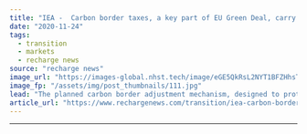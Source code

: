 ```yaml
---
title: "IEA -  Carbon border taxes, a key part of EU Green Deal, carry 'big risk' of international trade wars"
date: "2020-11-24"
tags: 
  - transition
  - markets
  - recharge news
source: "recharge news"
image_url: "https://images-global.nhst.tech/image/eGE5QkRsL2NYT1BFZHhsTnJsQ1RKUjl6UFNqWEszQWVDOG9wL0xBZWRsYz0=/nhst/binary/8cf2e261e7a8bab42af4d9f197645328"
image_fp: "/assets/img/post_thumbnails/111.jpg"
lead: "The planned carbon border adjustment mechanism, designed to protect jobs and reduce emissions, may backfire on the bloc, IEA renewables boss tells Recharge"
article_url: "https://www.rechargenews.com/transition/iea-carbon-border-taxes-a-key-part-of-eu-green-deal-carry-big-risk-of-international-trade-wars/2-1-915965"
---
```


---
